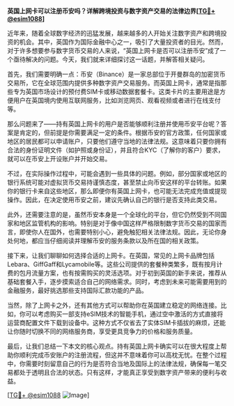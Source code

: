 **英国上网卡可以注册币安吗？详解跨境投资与数字资产交易的法律边界[[TG💪+ @esim1088](https://t.me/s/esim1088)]**

近年来，随着全球数字经济的迅猛发展，越来越多的人开始关注数字资产和跨境投资的机会。其中，英国作为国际金融中心之一，吸引了大量投资者的目光。然而，对于许多想要参与数字货币交易的人来说，“英国上网卡是否可以注册币安”成了一个亟待解决的问题。今天，我们就来详细探讨这一话题，并解答相关疑问。

首先，我们需要明确一点：币安（Binance）是一家总部位于开曼群岛的加密货币交易所，它在全球范围内提供多种数字资产交易服务。而英国上网卡，通常是指那些专为英国市场设计的预付费SIM卡或移动数据套餐卡。这类卡片的主要用途是方便用户在英国境内使用互联网服务，比如浏览网页、观看视频或者进行在线支付等。

那么问题来了——持有英国上网卡的用户是否能够顺利注册并使用币安平台呢？答案是肯定的，但前提是你需要满足一定的条件。根据币安的官方政策，任何国家或地区的居民都可以申请账户，只要他们遵守当地的法律法规。这意味着只要你拥有合法的身份证明文件（如护照或身份证），并且符合KYC（了解你的客户）要求，就可以在币安上开设账户并开始交易。

不过，在实际操作过程中，可能会遇到一些具体的问题。例如，部分国家或地区的银行系统可能对虚拟货币交易持谨慎态度，甚至禁止向币安这样的平台转账。如果你的银行卡来自这些地区，那么即便你有英国上网卡，也可能无法完成充值或提现操作。因此，在决定使用币安之前，建议先确认自己的银行是否支持此类交易。

此外，还需要注意的是，虽然币安本身是一个全球化的平台，但它仍然受到不同国家和地区监管机构的影响。特别是对于像中国这样严格限制数字货币交易的国家而言，即使你人在国外，也需要特别小心，避免触犯相关法律法规。因此，无论你身处何地，都应当仔细阅读并理解币安的服务条款以及所在国的相关政策。

接下来，让我们聊聊如何选择合适的上网卡。在英国，常见的上网卡品牌包括Lebara、GiffGaff和Lycamobile等。这些公司提供的套餐种类繁多，既有按月计费的包月流量方案，也有按需购买的灵活选项。对于初到英国的新手来说，推荐从基础套餐入手，逐步摸索适合自己的网络需求。同时，考虑到未来可能需要用到的金融服务，最好挑选那些支持国际汇款功能的产品。

当然，除了上网卡之外，还有其他方式可以帮助你在英国建立稳定的网络连接。比如，你可以考虑购买一部支持eSIM技术的智能手机，通过空中激活的方式直接将运营商配置文件下载到设备中。这种方式不仅省去了实体SIM卡插拔的麻烦，还能让你随时切换不同的网络服务商，享受更具竞争力的价格和服务质量。

最后，让我们总结一下本文的核心观点。持有英国上网卡确实可以在很大程度上帮助你顺利完成币安账户的注册流程，但这并不意味着你可以高枕无忧。在整个过程中，你需要时刻留意自己的行为是否符合当地及国际上的法律法规，确保每一笔交易都处于透明且合法的状态。只有这样，才能真正享受到数字资产带来的便利与收益。

[[TG💪+ @esim1088](https://t.me/s/esim1088) ![Image](https://i.postimg.cc/4NQfJmqS/Snipaste-2025-05-13-00-14-12.png)]